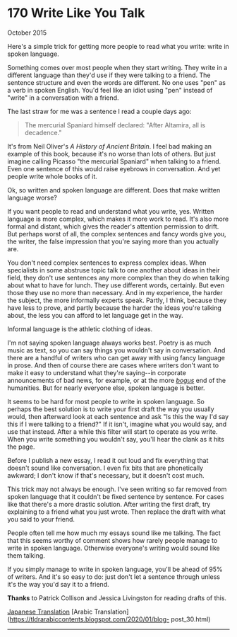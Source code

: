 # 170 Write Like You Talk


  
 
  
 October 2015   
  
 Here's a simple trick for getting more people to read what you write: write in spoken language.   
  
 Something comes over most people when they start writing. They write in a different language than they'd use if they were talking to a friend. The sentence structure and even the words are different. No one uses "pen" as a verb in spoken English. You'd feel like an idiot using "pen" instead of "write" in a conversation with a friend.   
  
 The last straw for me was a sentence I read a couple days ago: 

 > The mercurial Spaniard himself declared: "After Altamira, all is decadence." 

 It's from Neil Oliver's _A History of Ancient Britain_. I feel bad making an example of this book, because it's no worse than lots of others. But just imagine calling Picasso "the mercurial Spaniard" when talking to a friend. Even one sentence of this would raise eyebrows in conversation. And yet people write whole books of it.   
  
 Ok, so written and spoken language are different. Does that make written language worse?   
  
 If you want people to read and understand what you write, yes. Written language is more complex, which makes it more work to read. It's also more formal and distant, which gives the reader's attention permission to drift. But perhaps worst of all, the complex sentences and fancy words give you, the writer, the false impression that you're saying more than you actually are.   
  
 You don't need complex sentences to express complex ideas. When specialists in some abstruse topic talk to one another about ideas in their field, they don't use sentences any more complex than they do when talking about what to have for lunch. They use different words, certainly. But even those they use no more than necessary. And in my experience, the harder the subject, the more informally experts speak. Partly, I think, because they have less to prove, and partly because the harder the ideas you're talking about, the less you can afford to let language get in the way.   
  
 Informal language is the athletic clothing of ideas.   
  
 I'm not saying spoken language always works best. Poetry is as much music as text, so you can say things you wouldn't say in conversation. And there are a handful of writers who can get away with using fancy language in prose. And then of course there are cases where writers don't want to make it easy to understand what they're saying--in corporate announcements of bad news, for example, or at the more 
[_bogus_](https://scholar.google.com/scholar?hl=en&as_sdt=1,5&q=transgression+narrative+postmodern+gender)
 end of the humanities. But for nearly everyone else, spoken language is better.   
  
 It seems to be hard for most people to write in spoken language. So perhaps the best solution is to write your first draft the way you usually would, then afterward look at each sentence and ask "Is this the way I'd say this if I were talking to a friend?" If it isn't, imagine what you would say, and use that instead. After a while this filter will start to operate as you write. When you write something you wouldn't say, you'll hear the clank as it hits the page.   
  
 Before I publish a new essay, I read it out loud and fix everything that doesn't sound like conversation. I even fix bits that are phonetically awkward; I don't know if that's necessary, but it doesn't cost much.   
  
 This trick may not always be enough. I've seen writing so far removed from spoken language that it couldn't be fixed sentence by sentence. For cases like that there's a more drastic solution. After writing the first draft, try explaining to a friend what you just wrote. Then replace the draft with what you said to your friend.   
  
 People often tell me how much my essays sound like me talking. The fact that this seems worthy of comment shows how rarely people manage to write in spoken language. Otherwise everyone's writing would sound like them talking.   
  
 If you simply manage to write in spoken language, you'll be ahead of 95% of writers. And it's so easy to do: just don't let a sentence through unless it's the way you'd say it to a friend.   
  
 
  
 
  
 
  
 
  
 
  
 
  
  **Thanks** to Patrick Collison and Jessica Livingston for reading drafts of this.   
  
 
  
 
  
 
  
 [Japanese Translation](https://note.com/tokyojack/n/n9a13ac4cd47d)   [Arabic Translation](https://tldrarabiccontents.blogspot.com/2020/01/blog- post_30.html)   
  
 
  
 
  
 
  
 

 
* * *
 

 

